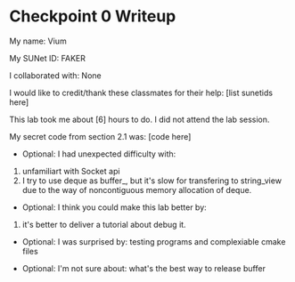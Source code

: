 Checkpoint 0 Writeup
====================

My name: Vium

My SUNet ID: FAKER

I collaborated with: None

I would like to credit/thank these classmates for their help: [list sunetids here]

This lab took me about [6] hours to do. I did not attend the lab session.

My secret code from section 2.1 was: [code here]

- Optional: I had unexpected difficulty with: 
1. unfamiliart with Socket api 
2. I try to use deque as buffer_, but it's slow for transfering to string_view due to the way of noncontiguous memory allocation of deque.

- Optional: I think you could make this lab better by: 
1. it's better to deliver a tutorial about debug it.

- Optional: I was surprised by: testing programs and complexiable cmake files

- Optional: I'm not sure about: what's the best way to release buffer
